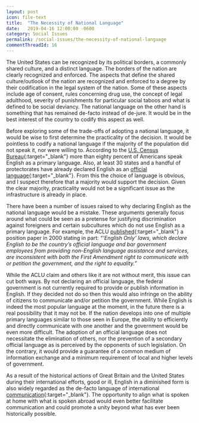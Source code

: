 ```yaml
---
layout: post
icon: file-text
title:  "The Necessity of National Language"
date:   2019-04-16 12:00:00 -0600
category: Social Issues
permalink: /social-issues/the-necessity-of-national-language
commentThreadId: 16
---
```


The United States can be recognized by its political borders, a commonly shared culture, and a distinct language. The borders of the nation are clearly recognized and enforced. The aspects that define the shared culture/outlook of the nation are recognized and enforced to a degree by their codification in the legal system of the nation. Some of these aspects include age of consent, rules concerning drug use, the concept of legal adulthood, severity of punishments for particular social taboos and what is defined to be social deviancy. The national language on the other hand is something that has remained de-facto instead of de-jure. It would be in the best interest of the country to codify this aspect as well.

Before exploring some of the trade-offs of adopting a national language, it would be wise to first determine the practicality of the decision. It would be pointless to codify a national language if the majority of the population did not speak it, nor were willing to. According to the [U.S. Census Bureau](https://www.census.gov/data/tables/2013/demo/2009-2013-lang-tables.html){:target="_blank"} more than eighty percent of Americans speak English as a primary language. Also, at least 30 states and a handful of protectorates have already declared English as an [official language](https://en.wikipedia.org/wiki/English-only_movement#Current_law){:target="_blank"}. From this the choice of language is obvious, and I suspect therefore that a majority would support the decision. Given the clear majority, practicality would not be a significant issue as the infrastructure is already in place.

There have been a number of issues raised to why declaring English as the national language would be a mistake. These arguments generally focus around what could be seen as a pretense for justifying discrimination against foreigners and certain subcultures which do not use English as a primary language. For example, the ACLU [published](https://web.archive.org/web/20110630191159/http://www.aclu.org/immigrants-rights/rights-immigrants-aclu-position-paper){:target="_blank"} a position paper in 2000 stating in part: *“‘English Only’ laws, which declare English to be the country’s official language and bar government employees from providing non-English language assistance and services, are inconsistent with both the First Amendment right to communicate with or petition the government, and the right to equality.”*

While the ACLU claim and others like it are not without merit, this issue can cut both ways. By not declaring an official language, the federal government is not currently required to provide or publish information in English. If they decided not do so then this would also infringe on the ability of citizens to communicate and/or petition the government. While English is indeed the most popular language at the moment, in the future there is a real possibility that it may not be. If the nation develops into one of multiple primary languages similar to those seen in  Europe, the ability to efficiently and directly communicate with one another and the government would be even more difficult.  The adoption of an official language does not necessitate the elimination of others, nor the prevention of a secondary official language as is perceived by the opponents of such legislation. On the contrary, it would provide a guarantee of a common medium of information exchange and a minimum requirement of local and higher levels of government.

As a result of the historical actions of Great Britain and the United States during their international efforts, good or ill, English in a diminished form is also widely regarded as the de-facto language of international [communication](http://www.guardian.co.uk/theobserver/2006/dec/03/features.review37){:target="_blank"}.  The opportunity to align what is spoken at home with what is spoken abroad would even better facilitate communication and could promote a unity beyond what has ever been historically possible.
